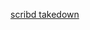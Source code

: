 [scribd takedown](https://support.scribd.com/hc/en-us/articles/210129146-REPORT-COPYRIGHT-INFRINGEMENTS-AND-ABUSE-HERE)
